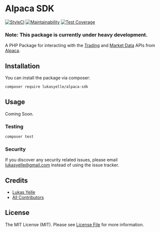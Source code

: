 # Alpaca SDK

[![StyleCI](https://github.styleci.io/repos/334502230/shield)](https://github.styleci.io/repos/334502230)
[![Maintainability](https://api.codeclimate.com/v1/badges/804cf06abfd093cf51f1/maintainability)](https://codeclimate.com/github/lukasyelle/alpaca-sdk/maintainability)
[![Test Coverage](https://api.codeclimate.com/v1/badges/804cf06abfd093cf51f1/test_coverage)](https://codeclimate.com/github/lukasyelle/alpaca-sdk/test_coverage)

### Note: This package is currently under heavy development.

A PHP Package for interacting with the [Trading](https://alpaca.markets/docs/api-documentation/api-v2/) and [Market Data](https://alpaca.markets/docs/api-documentation/api-v2/market-data/) APIs from [Alpaca](https://alpaca.markets/).

## Installation

You can install the package via composer:

```bash
composer require lukasyelle/alpaca-sdk
```

## Usage

Coming Soon.

### Testing

``` bash
composer test
```

### Security

If you discover any security related issues, please email lukasyelle@gmail.com instead of using the issue tracker.

## Credits

- [Lukas Yelle](https://github.com/lukasyelle)
- [All Contributors](../../contributors)

## License

The MIT License (MIT). Please see [License File](LICENSE.md) for more information.